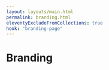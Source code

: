 ```yaml
---
layout: layouts/main.html
permalink: branding.html
eleventyExcludeFromCollections: true
hook: "branding-page"
---
```


# Branding
